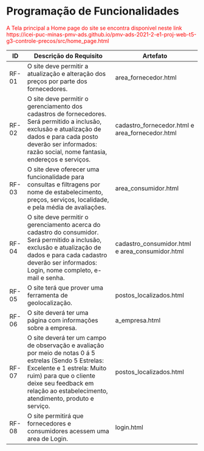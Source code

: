 # Programação de Funcionalidades

<span style="color:red">
A Tela principal a Home page do site se encontra disponivel neste link https://icei-puc-minas-pmv-ads.github.io/pmv-ads-2021-2-e1-proj-web-t5-g3-controle-precos/src/home_page.html 

|ID    | Descrição do Requisito  | Artefato |
|------|-----------------------------------------|----|
|RF-01 |	O site deve permitir a atualização e alteração dos preços por parte dos fornecedores. |	area_fornecedor.html |
|RF-02	| O site deve permitir o gerenciamento dos cadastros de fornecedores. Será permitido a inclusão, exclusão e atualização de dados e para cada posto deverão ser informados: razão social, nome fantasia, endereços e serviços.  | cadastro_fornecedor.html e area_fornecedor.html |
|RF-03	| O site deve oferecer uma funcionalidade para consultas e filtragens por nome de estabelecimento, preços, serviços, localidade, e pela média de avaliações.	| area_consumidor.html |
|RF-04	| O site deve permitir o gerenciamento acerca do cadastro do consumidor. Será permitido a inclusão, exclusão e atualização de dados e para cada cadastro deverão ser informados: Login, nome completo, e-mail e senha. 	| cadastro_consumidor.html e area_consumidor.html |
|RF-05	| O site terá que prover uma ferramenta de geolocalização.	| postos_localizados.html |
|RF-06	| O site deverá ter uma página com informações sobre a empresa.	| a_empresa.html |
|RF-07	| O site deverá ter um campo de observação e avaliação por meio de notas 0 á 5 estrelas (Sendo 5 Estrelas: Excelente e 1 estrela: Muito ruim) para que o cliente deixe seu feedback em relação ao estabelecimento, atendimento, produto e serviço.	 | postos_localizados.html |
|RF-08	| O site permitirá que fornecedores e consumidores acessem uma area de Login.|	login.html |




